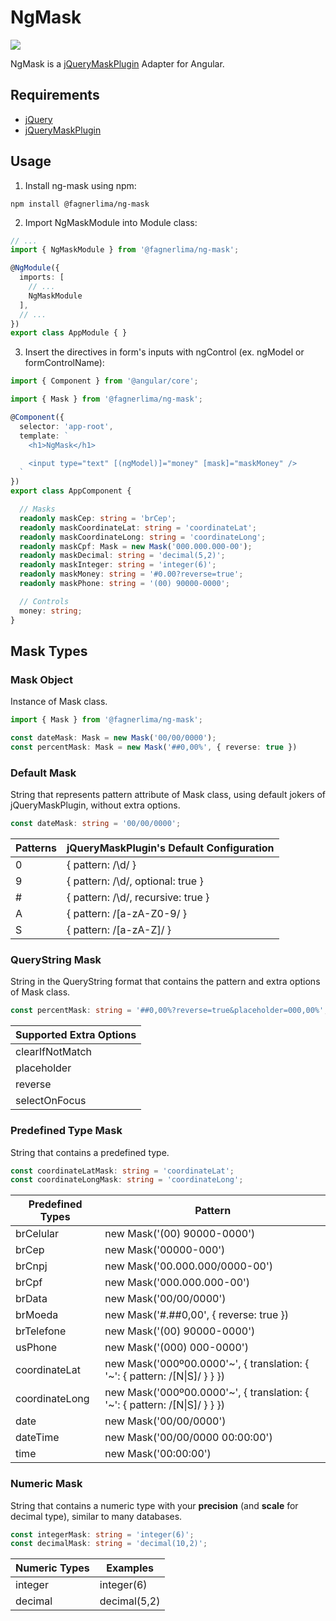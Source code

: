 # NgMask

[![](https://img.shields.io/badge/npm-v2.1.0--beta.2-brightgreen.svg)](https://www.npmjs.com/package/@fagnerlima/ng-mask)

NgMask is a [jQueryMaskPlugin](https://github.com/igorescobar/jQuery-Mask-Plugin) Adapter for Angular.

## Requirements

* [jQuery](https://www.npmjs.com/package/jquery)
* [jQueryMaskPlugin](https://www.npmjs.com/package/jquery-mask-plugin)

## Usage

1. Install ng-mask using npm:

```
npm install @fagnerlima/ng-mask
```

2. Import NgMaskModule into Module class:

```typescript
// ...
import { NgMaskModule } from '@fagnerlima/ng-mask';

@NgModule({
  imports: [
    // ...
    NgMaskModule
  ],
  // ...
})
export class AppModule { }
```

3. Insert the directives in form's inputs with ngControl (ex. ngModel or formControlName):

```typescript
import { Component } from '@angular/core';

import { Mask } from '@fagnerlima/ng-mask';

@Component({
  selector: 'app-root',
  template: `
    <h1>NgMask</h1>

    <input type="text" [(ngModel)]="money" [mask]="maskMoney" />
  `
})
export class AppComponent {

  // Masks
  readonly maskCep: string = 'brCep';
  readonly maskCoordinateLat: string = 'coordinateLat';
  readonly maskCoordinateLong: string = 'coordinateLong';
  readonly maskCpf: Mask = new Mask('000.000.000-00');
  readonly maskDecimal: string = 'decimal(5,2)';
  readonly maskInteger: string = 'integer(6)';
  readonly maskMoney: string = '#0.00?reverse=true';
  readonly maskPhone: string = '(00) 90000-0000';

  // Controls
  money: string;
}
```

## Mask Types

### Mask Object

Instance of Mask class.

```typescript
import { Mask } from '@fagnerlima/ng-mask';

const dateMask: Mask = new Mask('00/00/0000');
const percentMask: Mask = new Mask('##0,00%', { reverse: true })
```

### Default Mask

String that represents pattern attribute of Mask class, using default jokers of jQueryMaskPlugin, without extra options.

```typescript
const dateMask: string = '00/00/0000';
```

| Patterns | jQueryMaskPlugin's Default Configuration |
|-|-|
| 0 | { pattern: /\d/ } |
| 9 | { pattern: /\d/, optional: true } |
| # | { pattern: /\d/, recursive: true } |
| A | { pattern: /[a-zA-Z0-9/ } |
| S | { pattern: /[a-zA-Z]/ } |

### QueryString Mask

String in the QueryString format that contains the pattern and extra options of Mask class.

```typescript
const percentMask: string = '##0,00%?reverse=true&placeholder=000,00%';
```

| Supported Extra Options |
|-|
| clearIfNotMatch |
| placeholder |
| reverse |
| selectOnFocus |

### Predefined Type Mask

String that contains a predefined type.

```typescript
const coordinateLatMask: string = 'coordinateLat';
const coordinateLongMask: string = 'coordinateLong';
```

| Predefined Types | Pattern |
|-|-|
| brCelular | new Mask('(00) 90000-0000') |
| brCep | new Mask('00000-000') |
| brCnpj | new Mask('00.000.000/0000-00') |
| brCpf | new Mask('000.000.000-00') |
| brData | new Mask('00/00/0000') |
| brMoeda | new Mask('#.##0,00', { reverse: true }) |
| brTelefone | new Mask('(00) 90000-0000') |
| usPhone | new Mask('(000) 000-0000') |
| coordinateLat | new Mask('000º00.0000\'~', { translation: { '~': { pattern: /[N\|S]/ } } }) |
| coordinateLong | new Mask('000º00.0000\'~', { translation: { '~': { pattern: /[N\|S]/ } } }) |
| date | new Mask('00/00/0000') |
| dateTime | new Mask('00/00/0000 00:00:00') |
| time | new Mask('00:00:00') |

### Numeric Mask

String that contains a numeric type with your **precision** (and **scale** for decimal type), similar to many databases.

```typescript
const integerMask: string = 'integer(6)';
const decimalMask: string = 'decimal(10,2)';
```

| Numeric Types | Examples |
|-|-|
| integer | integer(6) |
| decimal | decimal(5,2) |
